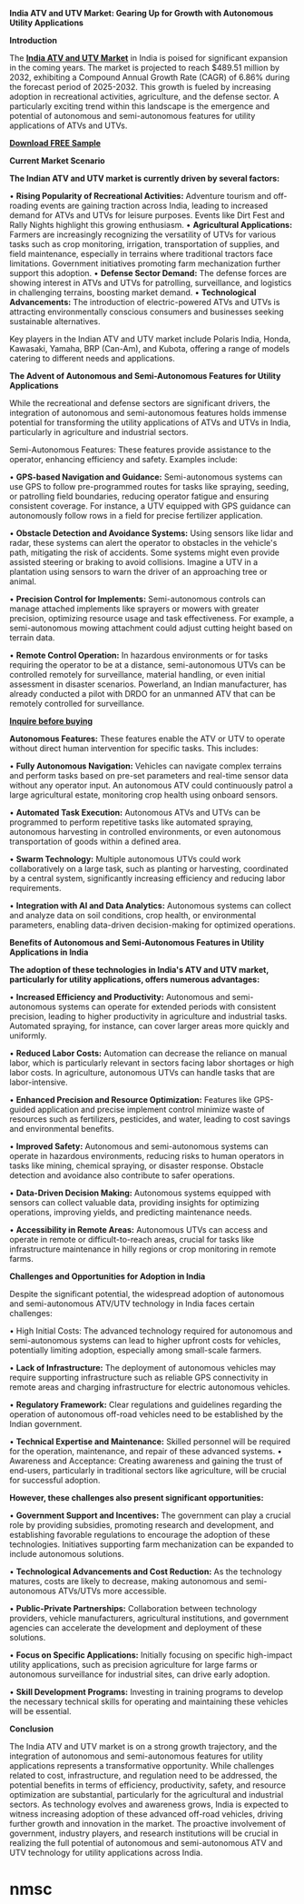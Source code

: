 **India ATV and UTV Market: Gearing Up for Growth with Autonomous Utility Applications**

**Introduction**

The **[India ATV and UTV Market](https://www.nextmsc.com/report/india-atv-and-utv-market)** in India is poised for significant expansion in the coming years. The market is projected to reach $489.51 million by 2032, exhibiting a Compound Annual Growth Rate (CAGR) of 6.86% during the forecast period of 2025-2032. This growth is fueled by increasing adoption in recreational activities, agriculture, and the defense sector. A particularly exciting trend within this landscape is the emergence and potential of autonomous and semi-autonomous features for utility applications of ATVs and UTVs.

**[Download FREE Sample](https://www.nextmsc.com/india-atv-and-utv-market/request-sample)**

**Current Market Scenario**

**The Indian ATV and UTV market is currently driven by several factors:**

•	**Rising Popularity of Recreational Activities:** Adventure tourism and off-roading events are gaining traction across India, leading to increased demand for ATVs and UTVs for leisure purposes. Events like Dirt Fest and Rally Nights highlight this growing enthusiasm.
•	**Agricultural Applications:** Farmers are increasingly recognizing the versatility of UTVs for various tasks such as crop monitoring, irrigation, transportation of supplies, and field maintenance, especially in terrains where traditional tractors face limitations. Government initiatives promoting farm mechanization further support this adoption.
•	**Defense Sector Demand:** The defense forces are showing interest in ATVs and UTVs for patrolling, surveillance, and logistics in challenging terrains, boosting market demand.
•	**Technological Advancements:** The introduction of electric-powered ATVs and UTVs is attracting environmentally conscious consumers and businesses seeking sustainable alternatives.

Key players in the Indian ATV and UTV market include Polaris India, Honda, Kawasaki, Yamaha, BRP (Can-Am), and Kubota, offering a range of models catering to different needs and applications.

**The Advent of Autonomous and Semi-Autonomous Features for Utility Applications**

While the recreational and defense sectors are significant drivers, the integration of autonomous and semi-autonomous features holds immense potential for transforming the utility applications of ATVs and UTVs in India, particularly in agriculture and industrial sectors.

Semi-Autonomous Features: These features provide assistance to the operator, enhancing efficiency and safety. Examples include:

•	**GPS-based Navigation and Guidance:** Semi-autonomous systems can use GPS to follow pre-programmed routes for tasks like spraying, seeding, or patrolling field boundaries, reducing operator fatigue and ensuring consistent coverage. For instance, a UTV equipped with GPS guidance can autonomously follow rows in a field for precise fertilizer application.

•	**Obstacle Detection and Avoidance Systems:** Using sensors like lidar and radar, these systems can alert the operator to obstacles in the vehicle's path, mitigating the risk of accidents. Some systems might even provide assisted steering or braking to avoid collisions. Imagine a UTV in a plantation using sensors to warn the driver of an approaching tree or animal.

•	**Precision Control for Implements:** Semi-autonomous controls can manage attached implements like sprayers or mowers with greater precision, optimizing resource usage and task effectiveness. For example, a semi-autonomous mowing attachment could adjust cutting height based on terrain data.

•	**Remote Control Operation:** In hazardous environments or for tasks requiring the operator to be at a distance, semi-autonomous UTVs can be controlled remotely for surveillance, material handling, or even initial assessment in disaster scenarios. Powerland, an Indian manufacturer, has already conducted a pilot with DRDO for an unmanned ATV that can be remotely controlled for surveillance.

**[Inquire before buying](https://www.nextmsc.com/india-atv-and-utv-market/inquire-before-buying)**

**Autonomous Features:** These features enable the ATV or UTV to operate without direct human intervention for specific tasks. This includes:

•	**Fully Autonomous Navigation:** Vehicles can navigate complex terrains and perform tasks based on pre-set parameters and real-time sensor data without any operator input. An autonomous ATV could continuously patrol a large agricultural estate, monitoring crop health using onboard sensors.

•	**Automated Task Execution:** Autonomous ATVs and UTVs can be programmed to perform repetitive tasks like automated spraying, autonomous harvesting in controlled environments, or even autonomous transportation of goods within a defined area.

•	**Swarm Technology:** Multiple autonomous UTVs could work collaboratively on a large task, such as planting or harvesting, coordinated by a central system, significantly increasing efficiency and reducing labor requirements.

•	**Integration with AI and Data Analytics:** Autonomous systems can collect and analyze data on soil conditions, crop health, or environmental parameters, enabling data-driven decision-making for optimized operations.

**Benefits of Autonomous and Semi-Autonomous Features in Utility Applications in India**

**The adoption of these technologies in India's ATV and UTV market, particularly for utility applications, offers numerous advantages:**

•	**Increased Efficiency and Productivity:** Autonomous and semi-autonomous systems can operate for extended periods with consistent precision, leading to higher productivity in agriculture and industrial tasks. Automated spraying, for instance, can cover larger areas more quickly and uniformly.

•	**Reduced Labor Costs:** Automation can decrease the reliance on manual labor, which is particularly relevant in sectors facing labor shortages or high labor costs. In agriculture, autonomous UTVs can handle tasks that are labor-intensive.

•	**Enhanced Precision and Resource Optimization:** Features like GPS-guided application and precise implement control minimize waste of resources such as fertilizers, pesticides, and water, leading to cost savings and environmental benefits.

•	**Improved Safety:** Autonomous and semi-autonomous systems can operate in hazardous environments, reducing risks to human operators in tasks like mining, chemical spraying, or disaster response. Obstacle detection and avoidance also contribute to safer operations.

•	**Data-Driven Decision Making:** Autonomous systems equipped with sensors can collect valuable data, providing insights for optimizing operations, improving yields, and predicting maintenance needs.

• **Accessibility in Remote Areas:** Autonomous UTVs can access and operate in remote or difficult-to-reach areas, crucial for tasks like infrastructure maintenance in hilly regions or crop monitoring in remote farms.

**Challenges and Opportunities for Adoption in India**

Despite the significant potential, the widespread adoption of autonomous and semi-autonomous ATV/UTV technology in India faces certain challenges:

•	High Initial Costs: The advanced technology required for autonomous and semi-autonomous systems can lead to higher upfront costs for vehicles, potentially limiting adoption, especially among small-scale farmers.

•	**Lack of Infrastructure:** The deployment of autonomous vehicles may require supporting infrastructure such as reliable GPS connectivity in remote areas and charging infrastructure for electric autonomous vehicles.

•	**Regulatory Framework:** Clear regulations and guidelines regarding the operation of autonomous off-road vehicles need to be established by the Indian government.

•	**Technical Expertise and Maintenance:** Skilled personnel will be required for the operation, maintenance, and repair of these advanced systems.
•	Awareness and Acceptance: Creating awareness and gaining the trust of end-users, particularly in traditional sectors like agriculture, will be crucial for successful adoption.

**However, these challenges also present significant opportunities:**

•	**Government Support and Incentives:** The government can play a crucial role by providing subsidies, promoting research and development, and establishing favorable regulations to encourage the adoption of these technologies. Initiatives supporting farm mechanization can be expanded to include autonomous solutions.

•	**Technological Advancements and Cost Reduction:** As the technology matures, costs are likely to decrease, making autonomous and semi-autonomous ATVs/UTVs more accessible.

•	**Public-Private Partnerships:** Collaboration between technology providers, vehicle manufacturers, agricultural institutions, and government agencies can accelerate the development and deployment of these solutions.

•	**Focus on Specific Applications:** Initially focusing on specific high-impact utility applications, such as precision agriculture for large farms or autonomous surveillance for industrial sites, can drive early adoption.

•	**Skill Development Programs:** Investing in training programs to develop the necessary technical skills for operating and maintaining these vehicles will be essential.

**Conclusion**

The India ATV and UTV market is on a strong growth trajectory, and the integration of autonomous and semi-autonomous features for utility applications represents a transformative opportunity. While challenges related to cost, infrastructure, and regulation need to be addressed, the potential benefits in terms of efficiency, productivity, safety, and resource optimization are substantial, particularly for the agricultural and industrial sectors. As technology evolves and awareness grows, India is expected to witness increasing adoption of these advanced off-road vehicles, driving further growth and innovation in the market. The proactive involvement of government, industry players, and research institutions will be crucial in realizing the full potential of autonomous and semi-autonomous ATV and UTV technology for utility applications across India.
# nmsc
